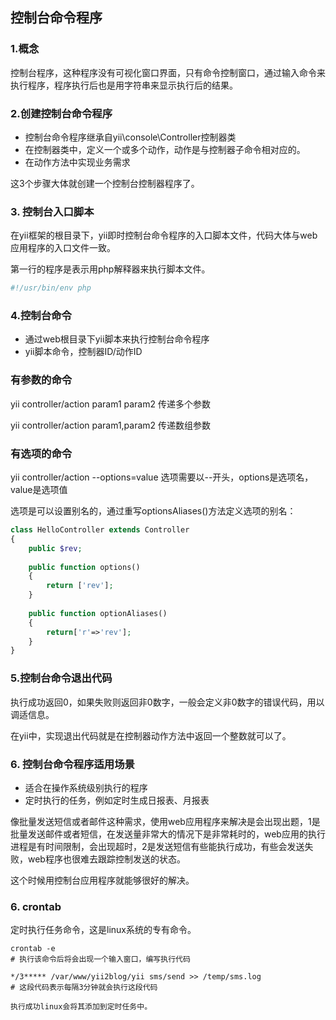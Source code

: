 ## 控制台命令程序

### 1.概念
控制台程序，这种程序没有可视化窗口界面，只有命令控制窗口，通过输入命令来执行程序，程序执行后也是用字符串来显示执行后的结果。

### 2.创建控制台命令程序
- 控制台命令程序继承自yii\console\Controller控制器类
- 在控制器类中，定义一个或多个动作，动作是与控制器子命令相对应的。
- 在动作方法中实现业务需求

这3个步骤大体就创建一个控制台控制器程序了。

### 3. 控制台入口脚本
在yii框架的根目录下，yii即时控制台命令程序的入口脚本文件，代码大体与web应用程序的入口文件一致。

第一行的程序是表示用php解释器来执行脚本文件。
```php
#!/usr/bin/env php
```


### 4.控制台命令
- 通过web根目录下yii脚本来执行控制台命令程序
- yii脚本命令，控制器ID/动作ID

### 有参数的命令
yii controller/action param1 param2
传递多个参数

yii controller/action param1,param2
传递数组参数

### 有选项的命令
yii controller/action --options=value
选项需要以--开头，options是选项名，value是选项值

选项是可以设置别名的，通过重写optionsAliases()方法定义选项的别名：
```php
class HelloController extends Controller
{
	public $rev;
	
	public function options()
	{
		return ['rev'];
	}
	
	public function optionAliases()
	{
		return['r'=>'rev'];
	}
}
```


### 5.控制台命令退出代码
执行成功返回0，如果失败则返回非0数字，一般会定义非0数字的错误代码，用以调适信息。

在yii中，实现退出代码就是在控制器动作方法中返回一个整数就可以了。

### 6. 控制台命令程序适用场景
- 适合在操作系统级别执行的程序
- 定时执行的任务，例如定时生成日报表、月报表

像批量发送短信或者邮件这种需求，使用web应用程序来解决是会出现出题，1是批量发送邮件或者短信，在发送量非常大的情况下是非常耗时的，web应用的执行进程是有时间限制，会出现超时，2是发送短信有些能执行成功，有些会发送失败，web程序也很难去跟踪控制发送的状态。

这个时候用控制台应用程序就能够很好的解决。

### 6. crontab
定时执行任务命令，这是linux系统的专有命令。
```
crontab -e
# 执行该命令后将会出现一个输入窗口，编写执行代码

*/3***** /var/www/yii2blog/yii sms/send >> /temp/sms.log
# 这段代码表示每隔3分钟就会执行这段代码

执行成功linux会将其添加到定时任务中。
```